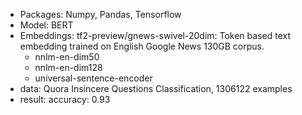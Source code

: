 - Packages: Numpy, Pandas, Tensorflow
- Model: BERT
- Embeddings: tf2-preview/gnews-swivel-20dim: Token based text embedding trained on English Google News 130GB corpus.
    + nnlm-en-dim50
    + nnlm-en-dim128
    + universal-sentence-encoder
- data: Quora Insincere Questions Classification, 1306122 examples
- result: accuracy: 0.93

